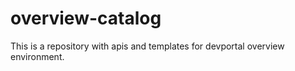 # overview-catalog

This is a repository with apis and templates for devportal overview environment.
